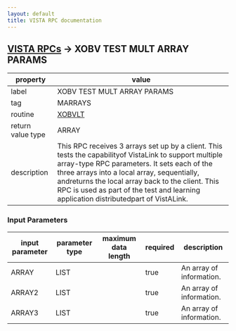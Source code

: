 ```yaml
---
layout: default
title: VISTA RPC documentation
---
```




## [VISTA RPCs](TableOfContent.md) &#8594; XOBV TEST MULT ARRAY PARAMS 

 property | value 
--- | --- 
 label | XOBV TEST MULT ARRAY PARAMS
 tag | MARRAYS
 routine | [XOBVLT](http://code.osehra.org/dox/Routine_XOBVLT_source.html)
 return value type | ARRAY
 description | This RPC receives 3 arrays set up by a client. This tests the capabilityof VistaLink to support multiple array-type RPC parameters. It sets each of the three arrays into a local array, sequentially, andreturns the local array back to the client. This RPC is used as part of the test and learning application distributedpart of VistALink.

### Input Parameters

| input parameter | parameter type | maximum data length | required | description | 
| --- | --- | --- | --- | --- | 
| ARRAY | LIST |  | true | An array of information. | 
| ARRAY2 | LIST |  | true | An array of information. | 
| ARRAY3 | LIST |  | true | An array of information. | 